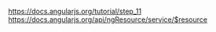 https://docs.angularjs.org/tutorial/step_11    
https://docs.angularjs.org/api/ngResource/service/$resource